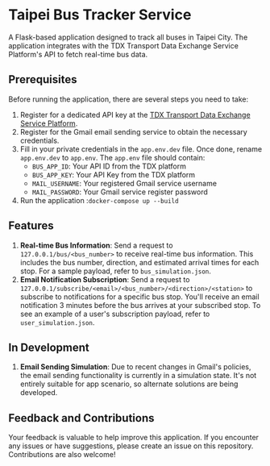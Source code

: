 # Taipei Bus Tracker Service

A Flask-based application designed to track all buses in Taipei City. The application integrates with the TDX Transport Data Exchange Service Platform's API to fetch real-time bus data.

## Prerequisites

Before running the application, there are several steps you need to take:

1. Register for a dedicated API key at the [TDX Transport Data Exchange Service Platform](https://tdx.transportdata.tw/). 
2. Register for the Gmail email sending service to obtain the necessary credentials.
3. Fill in your private credentials in the `app.env.dev` file. Once done, rename `app.env.dev` to `app.env`. The `app.env` file should contain:
    - `BUS_APP_ID`: Your API ID from the TDX platform
    - `BUS_APP_KEY`: Your API Key from the TDX platform
    - `MAIL_USERNAME`: Your registered Gmail service username
    - `MAIL_PASSWORD`: Your Gmail service register password
4. Run the application :`docker-compose up --build`


## Features

1. **Real-time Bus Information**: Send a request to `127.0.0.1/bus/<bus_number>` to receive real-time bus information. This includes the bus number, direction, and estimated arrival times for each stop. For a sample payload, refer to `bus_simulation.json`.
2. **Email Notification Subscription**: Send a request to `127.0.0.1/subscribe/<email>/<bus_number>/<direction>/<station>` to subscribe to notifications for a specific bus stop. You'll receive an email notification 3 minutes before the bus arrives at your subscribed stop. To see an example of a user's subscription payload, refer to `user_simulation.json`.

## In Development

1. **Email Sending Simulation**: Due to recent changes in Gmail's policies, the email sending functionality is currently in a simulation state. It's not entirely suitable for app scenario, so alternate solutions are being developed.

## Feedback and Contributions

Your feedback is valuable to help improve this application. If you encounter any issues or have suggestions, please create an issue on this repository. Contributions are also welcome!

